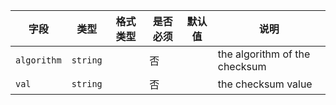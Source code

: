 | 字段 | 类型 | 格式类型 | 是否必须 | 默认值 | 说明 |
|---|---|---|---|---|---|
| `algorithm` | `string` |  | 否 |  | the algorithm of the checksum |
| `val` | `string` |  | 否 |  | the checksum value |
